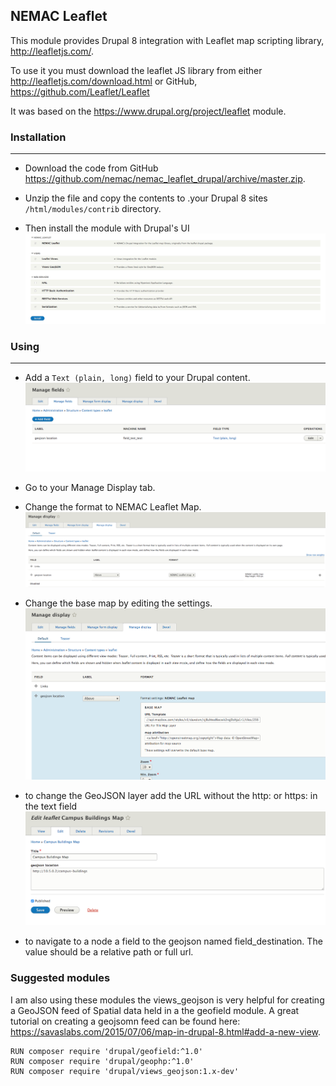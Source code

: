## NEMAC Leaflet

This module provides Drupal 8 integration with Leaflet map scripting library,
http://leafletjs.com/.

To use it you must download the leaflet JS library from either
http://leafletjs.com/download.html or
GitHub, https://github.com/Leaflet/Leaflet


It was based on the https://www.drupal.org/project/leaflet module.

### Installation
---
* Download the code from GitHub https://github.com/nemac/nemac_leaflet_drupal/archive/master.zip.

* Unzip the file and copy the contents to .your Drupal 8 sites `/html/modules/contrib` directory.

* Then install the module with Drupal's UI
![insall module](screen/install.png)

### Using
---

* Add a `Text (plain, long)` field to your Drupal content.
![add text field](screen/add_field.png)

* Go to your Manage Display tab.

* Change the format  to NEMAC Leaflet Map.
![change format](screen/changeformat.png)

* Change the base map by editing the settings.
![change base map](screen/changebasemap.png)

* to change the GeoJSON layer add the URL without the http: or https: in the text field
![change GeoJSON layer](screen/geojsonlayer.png)

* to navigate to a node a field to the geojson named field_destination.  The value should be a relative path or full url.


### Suggested modules

I am also using these modules the views_geojson is very helpful for creating a GeoJSON feed of Spatial data held in a the geofield module.  A great tutorial on creating a geojsomn feed can be found here: https://savaslabs.com/2015/07/06/map-in-drupal-8.html#add-a-new-view.


```
RUN composer require 'drupal/geofield:^1.0'
RUN composer require 'drupal/geophp:^1.0'
RUN composer require 'drupal/views_geojson:1.x-dev'
```
